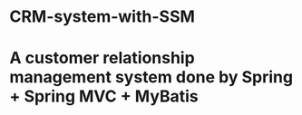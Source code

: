 # CRM-system-with-SSM
# A customer relationship management system done by Spring + Spring MVC + MyBatis